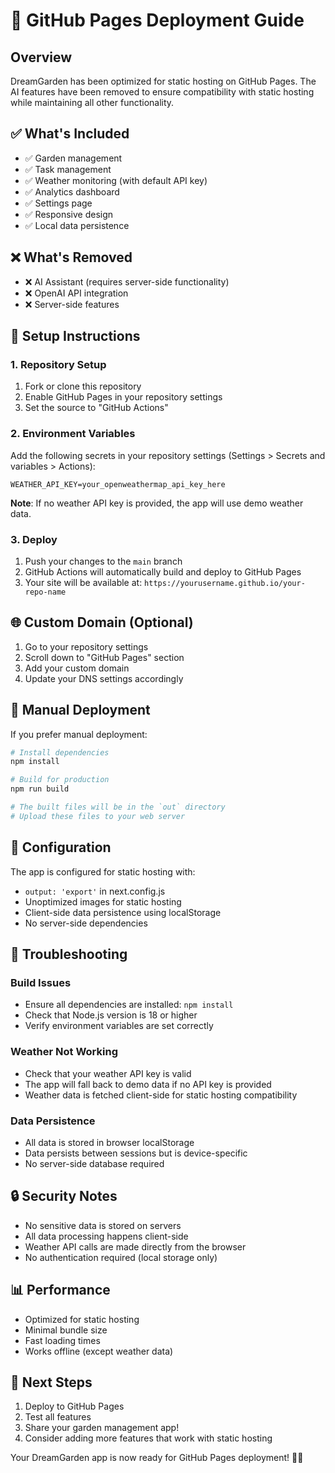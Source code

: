 # 🚀 GitHub Pages Deployment Guide

## Overview
DreamGarden has been optimized for static hosting on GitHub Pages. The AI features have been removed to ensure compatibility with static hosting while maintaining all other functionality.

## ✅ What's Included
- ✅ Garden management
- ✅ Task management
- ✅ Weather monitoring (with default API key)
- ✅ Analytics dashboard
- ✅ Settings page
- ✅ Responsive design
- ✅ Local data persistence

## ❌ What's Removed
- ❌ AI Assistant (requires server-side functionality)
- ❌ OpenAI API integration
- ❌ Server-side features

## 🔧 Setup Instructions

### 1. Repository Setup
1. Fork or clone this repository
2. Enable GitHub Pages in your repository settings
3. Set the source to "GitHub Actions"

### 2. Environment Variables
Add the following secrets in your repository settings (Settings > Secrets and variables > Actions):

```
WEATHER_API_KEY=your_openweathermap_api_key_here
```

**Note**: If no weather API key is provided, the app will use demo weather data.

### 3. Deploy
1. Push your changes to the `main` branch
2. GitHub Actions will automatically build and deploy to GitHub Pages
3. Your site will be available at: `https://yourusername.github.io/your-repo-name`

## 🌐 Custom Domain (Optional)
1. Go to your repository settings
2. Scroll down to "GitHub Pages" section
3. Add your custom domain
4. Update your DNS settings accordingly

## 🔄 Manual Deployment
If you prefer manual deployment:

```bash
# Install dependencies
npm install

# Build for production
npm run build

# The built files will be in the `out` directory
# Upload these files to your web server
```

## 📝 Configuration
The app is configured for static hosting with:
- `output: 'export'` in next.config.js
- Unoptimized images for static hosting
- Client-side data persistence using localStorage
- No server-side dependencies

## 🐛 Troubleshooting

### Build Issues
- Ensure all dependencies are installed: `npm install`
- Check that Node.js version is 18 or higher
- Verify environment variables are set correctly

### Weather Not Working
- Check that your weather API key is valid
- The app will fall back to demo data if no API key is provided
- Weather data is fetched client-side for static hosting compatibility

### Data Persistence
- All data is stored in browser localStorage
- Data persists between sessions but is device-specific
- No server-side database required

## 🔒 Security Notes
- No sensitive data is stored on servers
- All data processing happens client-side
- Weather API calls are made directly from the browser
- No authentication required (local storage only)

## 📊 Performance
- Optimized for static hosting
- Minimal bundle size
- Fast loading times
- Works offline (except weather data)

## 🎯 Next Steps
1. Deploy to GitHub Pages
2. Test all features
3. Share your garden management app!
4. Consider adding more features that work with static hosting

Your DreamGarden app is now ready for GitHub Pages deployment! 🌱✨
